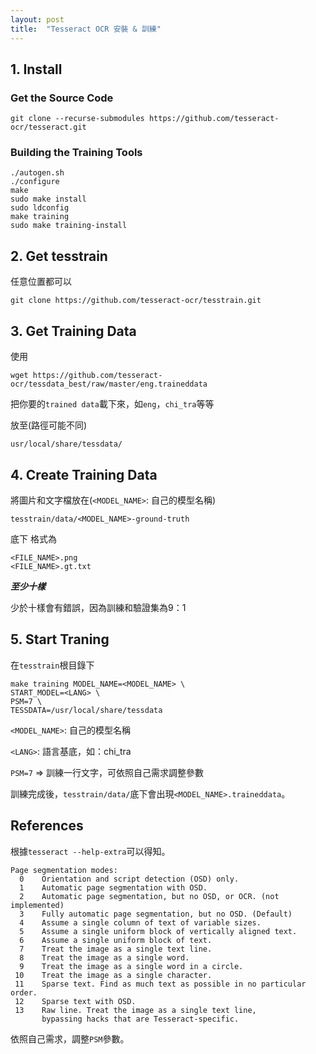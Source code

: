 ```yaml
---
layout: post
title:  "Tesseract OCR 安裝 & 訓練"
---
```


## 1. Install

### Get the Source Code
```bash=
git clone --recurse-submodules https://github.com/tesseract-ocr/tesseract.git
```

### Building the Training Tools
```bash=
./autogen.sh
./configure
make
sudo make install
sudo ldconfig
make training
sudo make training-install
```

## 2. Get tesstrain
任意位置都可以
```bash=
git clone https://github.com/tesseract-ocr/tesstrain.git
```

## 3. Get Training Data
使用
```bash=
wget https://github.com/tesseract-ocr/tessdata_best/raw/master/eng.traineddata
```
把你要的`trained data`載下來，如`eng`，`chi_tra`等等

放至(路徑可能不同)
```bash=
usr/local/share/tessdata/
```

## 4. Create Training Data
將圖片和文字檔放在(`<MODEL_NAME>`: 自己的模型名稱)
```bash=
tesstrain/data/<MODEL_NAME>-ground-truth
```
底下
格式為
```shell=
<FILE_NAME>.png
<FILE_NAME>.gt.txt
```

***至少十樣***

少於十樣會有錯誤，因為訓練和驗證集為9：1

## 5. Start Traning

在`tesstrain`根目錄下

```bash=
make training MODEL_NAME=<MODEL_NAME> \
START_MODEL=<LANG> \
PSM=7 \
TESSDATA=/usr/local/share/tessdata
```

`<MODEL_NAME>`: 自己的模型名稱

`<LANG>`: 語言基底，如：chi_tra

`PSM=7` => 訓練一行文字，可依照自己需求調整參數

訓練完成後，`tesstrain/data/`底下會出現`<MODEL_NAME>.traineddata`。

## References

根據`tesseract --help-extra`可以得知。

```shell=
Page segmentation modes:
  0    Orientation and script detection (OSD) only.
  1    Automatic page segmentation with OSD.
  2    Automatic page segmentation, but no OSD, or OCR. (not implemented)
  3    Fully automatic page segmentation, but no OSD. (Default)
  4    Assume a single column of text of variable sizes.
  5    Assume a single uniform block of vertically aligned text.
  6    Assume a single uniform block of text.
  7    Treat the image as a single text line.
  8    Treat the image as a single word.
  9    Treat the image as a single word in a circle.
 10    Treat the image as a single character.
 11    Sparse text. Find as much text as possible in no particular order.
 12    Sparse text with OSD.
 13    Raw line. Treat the image as a single text line,
       bypassing hacks that are Tesseract-specific.
```
依照自己需求，調整`PSM`參數。
